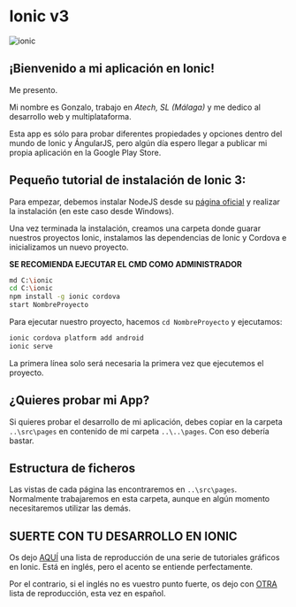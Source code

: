 # Ionic v3
![ionic](http://www.mindinventory.com/blog/wp-content/uploads/2017/04/ionic-3.jpg)

## ¡Bienvenido a mi aplicación en Ionic!

Me presento.

Mi nombre es Gonzalo, trabajo en *Atech, SL (Málaga)* y me dedico al desarrollo web y multiplataforma.

Esta app es sólo para probar diferentes propiedades y opciones dentro del mundo de Ionic y ÁngularJS, pero algún día espero llegar a publicar mi propia aplicación en la Google Play Store.

## Pequeño tutorial de instalación de Ionic 3:

Para empezar, debemos instalar NodeJS desde su [página oficial](https://nodejs.org/es/download/) y realizar la instalación (en este caso desde Windows).

Una vez terminada la instalación, creamos una carpeta donde guarar nuestros proyectos Ionic, instalamos las dependencias de Ionic y Cordova e inicializamos un nuevo proyecto.

**SE RECOMIENDA EJECUTAR EL CMD COMO ADMINISTRADOR**

```bash
md C:\ionic
cd C:\ionic
npm install -g ionic cordova
start NombreProyecto
```

Para ejecutar nuestro proyecto, hacemos `cd NombreProyecto` y ejecutamos:

```bash
ionic cordova platform add android
ionic serve
```

La primera línea solo será necesaria la primera vez que ejecutemos el proyecto.

## ¿Quieres probar mi App?
Si quieres probar el desarrollo de mi aplicación, debes copiar en la carpeta `..\src\pages` en contenido de mi carpeta `..\..\pages`.
Con eso debería bastar.

## Estructura de ficheros

Las vistas de cada página las encontraremos en `..\src\pages`. Normalmente trabajaremos en esta carpeta, aunque en algún momento necesitaremos utilizar las demás.

## SUERTE CON TU DESARROLLO EN IONIC
Os dejo [AQUÍ](https://www.youtube.com/playlist?list=PLYxzS__5yYQng-XnJhB21Jc7NW1OIaqct) una lista de reproducción de una serie de tutoriales gráficos en Ionic. Está en inglés, pero el acento se entiende perfectamente.

Por el contrario, si el inglés no es vuestro punto fuerte, os dejo con [OTRA](https://www.youtube.com/playlist?list=PLYPjmy5IVxT-7FV0uzpG2izFhGoE0Hq2y) lista de reproducción, esta vez en español.
